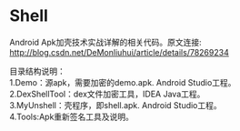 # Shell

Android Apk加壳技术实战详解的相关代码。原文连接:  
<http://blog.csdn.net/DeMonliuhui/article/details/78269234>

目录结构说明：  
1.Demo：源apk，需要加密的demo.apk. Android Studio工程。     
2.DexShellTool：dex文件加密工具，IDEA Java工程。    
3.MyUnshell：壳程序，即shell.apk. Android Studio工程。    
4.Tools:Apk重新签名工具及说明。  


